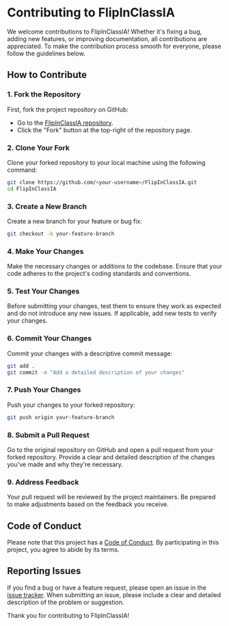
# Contributing to FlipInClassIA

We welcome contributions to FlipInClassIA! Whether it's fixing a bug, adding new features, or improving documentation, all contributions are appreciated. To make the contribution process smooth for everyone, please follow the guidelines below.

## How to Contribute

### 1. Fork the Repository

First, fork the project repository on GitHub:

- Go to the [FlipInClassIA repository](https://github.com/AntonioDG30/FlipInClassIA).
- Click the "Fork" button at the top-right of the repository page.

### 2. Clone Your Fork

Clone your forked repository to your local machine using the following command:

```bash
git clone https://github.com/<your-username>/FlipInClassIA.git
cd FlipInClassIA
```

### 3. Create a New Branch

Create a new branch for your feature or bug fix:

```bash
git checkout -b your-feature-branch
```

### 4. Make Your Changes

Make the necessary changes or additions to the codebase. Ensure that your code adheres to the project's coding standards and conventions.

### 5. Test Your Changes

Before submitting your changes, test them to ensure they work as expected and do not introduce any new issues. If applicable, add new tests to verify your changes.

### 6. Commit Your Changes

Commit your changes with a descriptive commit message:

```bash
git add .
git commit -m "Add a detailed description of your changes"
```

### 7. Push Your Changes

Push your changes to your forked repository:

```bash
git push origin your-feature-branch
```

### 8. Submit a Pull Request

Go to the original repository on GitHub and open a pull request from your forked repository. Provide a clear and detailed description of the changes you've made and why they're necessary.

### 9. Address Feedback

Your pull request will be reviewed by the project maintainers. Be prepared to make adjustments based on the feedback you receive.

## Code of Conduct

Please note that this project has a [Code of Conduct](CODE_OF_CONDUCT.md). By participating in this project, you agree to abide by its terms.

## Reporting Issues

If you find a bug or have a feature request, please open an issue in the [issue tracker](https://github.com/AntonioDG30/FlipInClassIA/issues). When submitting an issue, please include a clear and detailed description of the problem or suggestion.

Thank you for contributing to FlipInClassIA!
